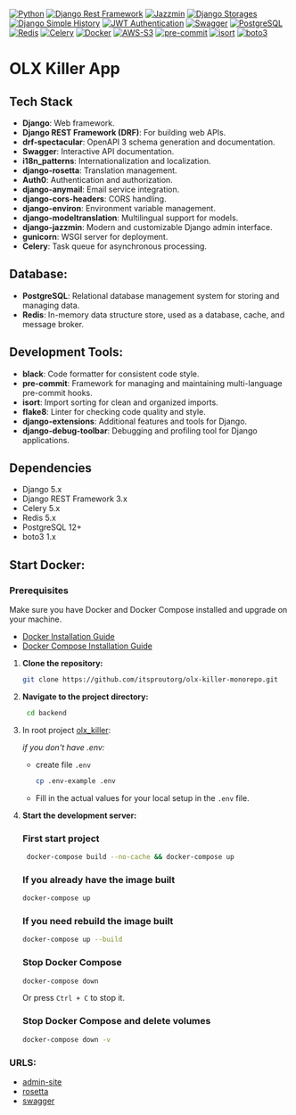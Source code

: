 [![Python](https://img.shields.io/badge/-Python-%233776AB?style=for-the-badge&logo=python&logoColor=white&labelColor=0a0a0a)](https://www.python.org/)
[![Django Rest Framework](https://img.shields.io/badge/-Django%20Rest%20Framework-%2300B96F?style=for-the-badge&logo=django&logoColor=white&labelColor=0a0a0a)](https://www.django-rest-framework.org/)
[![Jazzmin](https://img.shields.io/badge/-Jazzmin-%2343B02A?style=for-the-badge&logo=django&logoColor=white&labelColor=0a0a0a)](https://django-jazzmin.readthedocs.io/)
[![Django Storages](https://img.shields.io/badge/-Django%20Storages-%230F9B9A?style=for-the-badge&logo=django&logoColor=white&labelColor=0a0a0a)](https://django-storages.readthedocs.io/en/latest/)
[![Django Simple History](https://img.shields.io/badge/-Django%20Simple%20History-%23FF4C4C?style=for-the-badge&logo=django&logoColor=white&labelColor=0a0a0a)](https://django-simple-history.readthedocs.io/en/latest/)
[![JWT Authentication](https://img.shields.io/badge/-JWT%20Authentication-%23FFB300?style=for-the-badge&logo=json-web-tokens&logoColor=white&labelColor=0a0a0a)](https://jwt.io/)
[![Swagger](https://img.shields.io/badge/-Swagger-%2385EA2D?style=for-the-badge&logo=swagger&logoColor=white&labelColor=0a0a0a)](https://swagger.io/)
[![PostgreSQL](https://img.shields.io/badge/-PostgreSQL-%23316192?style=for-the-badge&logo=postgresql&logoColor=white&labelColor=0a0a0a)](https://www.postgresql.org/)
[![Redis](https://img.shields.io/badge/-Redis-%3DE345?style=for-the-badge&logo=redis&logoColor=white&labelColor=black)](https://pypi.org/project/django-redis/)
[![Celery](https://img.shields.io/badge/Celery-37814A?style=for-the-badge&logo=celery&logoColor=white&labelColor=0a0a0a)](https://docs.celeryproject.org/en/stable/)
[![Docker](https://img.shields.io/badge/-Docker-%232496ED?style=for-the-badge&logo=docker&logoColor=white&labelColor=0a0a0a)](https://www.docker.com/)
[![AWS-S3](https://img.shields.io/badge/AWS-S3-569A31?style=for-the-badge&logo=AWS&logoColor=white&labelColor=0a0a0a)](https://aws.amazon.com/s3/)
[![pre-commit](https://img.shields.io/badge/-pre--commit-yellow?style=for-the-badge&logo=pre-commit&logoColor=white&labelColor=0a0a0a)](https://pre-commit.com/)
[![isort](https://img.shields.io/badge/isort-C86118?style=for-the-badge&logo=python&logoColor=white&labelColor=black)](https://pycqa.github.io/isort/)
[![boto3](https://img.shields.io/badge/boto3-569A31?style=for-the-badge&logo=AWS&logoColor=white&labelColor=0a0a0a)](https://boto3.amazonaws.com/v1/documentation/api/latest/reference/services/s3.html)

# OLX Killer App

## Tech Stack

- **Django**: Web framework.
- **Django REST Framework (DRF)**: For building web APIs.
- **drf-spectacular**: OpenAPI 3 schema generation and documentation.
- **Swagger**: Interactive API documentation.
- **i18n_patterns**: Internationalization and localization.
- **django-rosetta**: Translation management.
- **Auth0**: Authentication and authorization.
- **django-anymail**: Email service integration.
- **django-cors-headers**: CORS handling.
- **django-environ**: Environment variable management.
- **django-modeltranslation**: Multilingual support for models.
- **django-jazzmin**: Modern and customizable Django admin interface.
- **gunicorn**: WSGI server for deployment.
- **Celery**: Task queue for asynchronous processing.

## Database:

- **PostgreSQL**: Relational database management system for storing and managing data.
- **Redis**: In-memory data structure store, used as a database, cache, and message broker.

## Development Tools:

- **black**: Code formatter for consistent code style.
- **pre-commit**: Framework for managing and maintaining multi-language pre-commit hooks.
- **isort**: Import sorting for clean and organized imports.
- **flake8**: Linter for checking code quality and style.
- **django-extensions**: Additional features and tools for Django.
- **django-debug-toolbar**: Debugging and profiling tool for Django applications.

## Dependencies

- Django 5.x
- Django REST Framework 3.x
- Celery 5.x
- Redis 5.x
- PostgreSQL 12+
- boto3 1.x

## Start Docker:

### Prerequisites

Make sure you have Docker and Docker Compose installed and upgrade on your machine.

- [Docker Installation Guide](https://docs.docker.com/get-docker/)
- [Docker Compose Installation Guide](https://docs.docker.com/compose/install/)


1. **Clone the repository:**

    ```bash
    git clone https://github.com/itsproutorg/olx-killer-monorepo.git
    ```

2. **Navigate to the project directory:**

   ```bash
    cd backend
    ```

3. In root project [olx_killer](./):

   *if you don't have .env:*
    - create file `.env`
      ```bash
      cp .env-example .env
      ```
    - Fill in the actual values for your local setup in the `.env` file.

4. **Start the development server:**
   ### First start project
   ```bash
    docker-compose build --no-cache && docker-compose up
    ```
   ### If you already have the image built
   ```bash
   docker-compose up
   ```
   ### If you need rebuild the image built
   ```bash
   docker-compose up --build
   ```
   ### Stop Docker Compose
   ```bash
   docker-compose down
   ```
   Or press `Ctrl + C` to stop it.
   ### Stop Docker Compose and delete volumes
   ```bash
   docker-compose down -v
   ```

### URLS:

- [admin-site](http://localhost:8000/uk/olx-killer-admin/)
- [rosetta](http://localhost:8000/rosetta/)
- [swagger](http://localhost:8000/api/v1/swagger/)